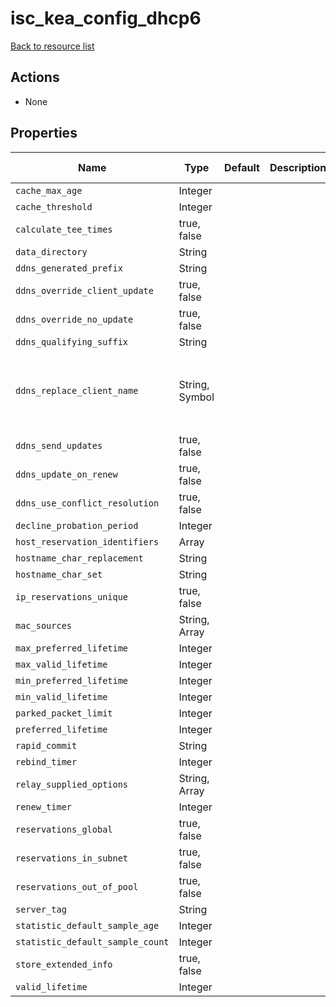 # isc_kea_config_dhcp6

[Back to resource list](../README.md#resources)

## Actions

- None

## Properties

| Name                             | Type           | Default | Description | Allowed Values                                        |
| -------------------------------- | -------------- | ------- | ----------- | ----------------------------------------------------- |
| `cache_max_age`                  | Integer        |         |             |                                                       |
| `cache_threshold`                | Integer        |         |             |                                                       |
| `calculate_tee_times`            | true, false    |         |             |                                                       |
| `data_directory`                 | String         |         |             |                                                       |
| `ddns_generated_prefix`          | String         |         |             |                                                       |
| `ddns_override_client_update`    | true, false    |         |             |                                                       |
| `ddns_override_no_update`        | true, false    |         |             |                                                       |
| `ddns_qualifying_suffix`         | String         |         |             |                                                       |
| `ddns_replace_client_name`       | String, Symbol |         |             | `never`, `always`, `when-present`, `when-not-present` |
| `ddns_send_updates`              | true, false    |         |             |                                                       |
| `ddns_update_on_renew`           | true, false    |         |             |                                                       |
| `ddns_use_conflict_resolution`   | true, false    |         |             |                                                       |
| `decline_probation_period`       | Integer        |         |             |                                                       |
| `host_reservation_identifiers`   | Array          |         |             |                                                       |
| `hostname_char_replacement`      | String         |         |             |                                                       |
| `hostname_char_set`              | String         |         |             |                                                       |
| `ip_reservations_unique`         | true, false    |         |             |                                                       |
| `mac_sources`                    | String, Array  |         |             |                                                       |
| `max_preferred_lifetime`         | Integer        |         |             |                                                       |
| `max_valid_lifetime`             | Integer        |         |             |                                                       |
| `min_preferred_lifetime`         | Integer        |         |             |                                                       |
| `min_valid_lifetime`             | Integer        |         |             |                                                       |
| `parked_packet_limit`            | Integer        |         |             |                                                       |
| `preferred_lifetime`             | Integer        |         |             |                                                       |
| `rapid_commit`                   | String         |         |             |                                                       |
| `rebind_timer`                   | Integer        |         |             |                                                       |
| `relay_supplied_options`         | String, Array  |         |             |                                                       |
| `renew_timer`                    | Integer        |         |             |                                                       |
| `reservations_global`            | true, false    |         |             |                                                       |
| `reservations_in_subnet`         | true, false    |         |             |                                                       |
| `reservations_out_of_pool`       | true, false    |         |             |                                                       |
| `server_tag`                     | String         |         |             |                                                       |
| `statistic_default_sample_age`   | Integer        |         |             |                                                       |
| `statistic_default_sample_count` | Integer        |         |             |                                                       |
| `store_extended_info`            | true, false    |         |             |                                                       |
| `valid_lifetime`                 | Integer        |         |             |                                                       |
